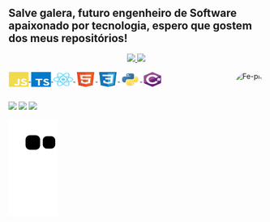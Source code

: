 ## Salve galera, futuro engenheiro de Software apaixonado por tecnologia, espero que gostem dos meus repositórios!
<div align="center">
  <a href="https://github.com/guidovisk1">
  <img height="180em" src="https://github-readme-stats.vercel.app/api?username=guidovisk1&show_icons=true&theme=dracula&include_all_commits=true&count_private=true"/>
  <img height="180em" src="https://github-readme-stats.vercel.app/api/top-langs/?username=guidovisk1&layout=compact&langs_count=7&theme=dracula"/>
</div>
<div style="display: inline_block"><br>
  <img align="center" alt="Fe-Js" height="30" width="40" src="https://raw.githubusercontent.com/devicons/devicon/master/icons/javascript/javascript-plain.svg">
  <img align="center" alt="Fe-Ts" height="30" width="40" src="https://raw.githubusercontent.com/devicons/devicon/master/icons/typescript/typescript-plain.svg">
  <img align="center" alt="Fe-React" height="30" width="40" src="https://raw.githubusercontent.com/devicons/devicon/master/icons/react/react-original.svg">
  <img align="center" alt="Fe-HTML" height="30" width="40" src="https://raw.githubusercontent.com/devicons/devicon/master/icons/html5/html5-original.svg">
  <img align="center" alt="Fe-CSS" height="30" width="40" src="https://raw.githubusercontent.com/devicons/devicon/master/icons/css3/css3-original.svg">
  <img align="center" alt="Fe-Python" height="30" width="40" src="https://raw.githubusercontent.com/devicons/devicon/master/icons/python/python-original.svg">
  <img align="center" alt="Fe-Csharp" height="30" width="40" src="https://raw.githubusercontent.com/devicons/devicon/master/icons/csharp/csharp-original.svg">
  <img align="right" alt="Fe-pic" height="150" style="border-radius:50px;" src="https://instagram.fsjk2-1.fna.fbcdn.net/v/t51.2885-19/280824616_697416924911161_2476602197622042516_n.jpg?stp=dst-jpg_s150x150&_nc_ht=instagram.fsjk2-1.fna.fbcdn.net&_nc_cat=101&_nc_ohc=Dka_S5tAl5sAX8eO8E8&edm=ACWDqb8BAAAA&ccb=7-5&oh=00_AT8T_JoEC0z68hEbrzcJYBwCuW9Tjv0vIS5-2aEq9v-__A&oe=634F58C3&_nc_sid=1527a3">
</div>
  
  ##
 
<div> 
  
  
   <a href="https://www.instagram.com/feelipe.cardosoo/" target="_blank"><img src="https://img.shields.io/badge/-Instagram-%23E4405F?style=for-the-badge&logo=instagram&logoColor=white" target="_blank"></a>
  <a href = "mailto:fehlipecaardooso@gmail.com@gmail.com"><img src="https://img.shields.io/badge/-Gmail-%23333?style=for-the-badge&logo=gmail&logoColor=white" target="_blank"></a>
  <a href="https://www.linkedin.com/in/felipe-cardoso-56b759222/" target="_blank"><img src="https://img.shields.io/badge/-LinkedIn-%230077B5?style=for-the-badge&logo=linkedin&logoColor=white" target="_blank"></a> 
 
  ![Snake animation](https://github.com/rafaballerini/rafaballerini/blob/output/github-contribution-grid-snake.svg)
 
</div>
 
